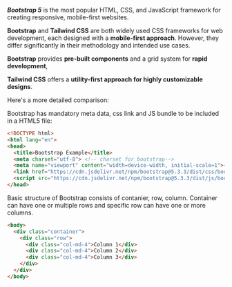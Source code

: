 ***Bootstrap 5*** is the most popular HTML, CSS, and JavaScript framework for creating responsive, mobile-first websites.

**Bootstrap** and **Tailwind CSS** are both widely used CSS frameworks for web development, 
each designed with a **mobile-first approach**. 
However, they differ significantly in their methodology and intended use cases.

**Bootstrap** provides **pre-built components** and a grid system for **rapid development**, 

**Tailwind CSS** offers a **utility-first approach for highly customizable designs**. 

Here's a more detailed comparison:

Bootstrap has mandatory meta data, css link and JS bundle to be included in a HTML5 file:
```html
<!DOCTYPE html>
<html lang="en">
<head>
  <title>Bootstrap Example</title>
  <meta charset="utf-8"> <!-- charset for bootstrap-->
  <meta name="viewport" content="width=device-width, initial-scale=1"><!-- scaling for bootstrap-->
  <link href="https://cdn.jsdelivr.net/npm/bootstrap@5.3.3/dist/css/bootstrap.min.css" rel="stylesheet"> <!-- styling for bootstrap-->
  <script src="https://cdn.jsdelivr.net/npm/bootstrap@5.3.3/dist/js/bootstrap.bundle.min.js"></script> <!-- bundle JS script for bootstrap-->
</head>
```
Basic structure of Bootstrap consists of contanier, row, column. 
Container can have one or multiple rows and specific row can have one or more columns. 

```html
<body>
  <div class="container">
    <div class="row">
      <div class="col-md-4">Column 1</div>
      <div class="col-md-4">Column 2</div>
      <div class="col-md-4">Column 3</div>
    </div>
  </div>
</body>
````
